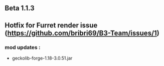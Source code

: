 ## Beta 1.1.3
## Hotfix for Furret render issue (https://github.com/bribri69/B3-Team/issues/1)

### mod updates :
- geckolib-forge-1.18-3.0.51.jar
